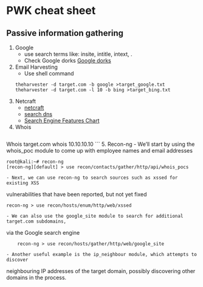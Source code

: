 # PWK cheat sheet

## Passive information gathering
1. Google
	- use search terms like: insite, intitle, intext, .    
	- Check Google dorks [Google dorks](https://www.exploit-db.com/google-hacking-database/)
2. Email Harvesting
	- Use shell command
	```
	theharvester -d target.com -b google >target_google.txt
	theharvester -d target.com -l 10 -b bing >target_bing.txt
	```
3. Netcraft
	- [netcraft](http://www.netcraft.com/)
	- [search dns](http://searchdns.netcraft.com/)
	- [Search Engine Features Chart](http://www.searchengineshowdown.com/features/)
4. Whois
	```
Whois target.com
whois 10.10.10.10
	```
5. Recon-ng
	- We’ll start by using the whois_poc module to come up with employee names and email addresses
```
root@kali:~# recon‐ng
[recon‐ng][default] > use recon/contacts/gather/http/api/whois_pocs
```
	- Next, we can use recon‑ng to search sources such as xssed for existing XSS
vulnerabilities that have been reported, but not yet fixed
```
recon‐ng > use recon/hosts/enum/http/web/xssed
```
	- We can also use the google_site module to search for additional target.com subdomains,
via the Google search engine
```
	recon­‐ng > use recon/hosts/gather/http/web/google_site
```
	- Another useful example is the ip_neighbour module, which attempts to discover
neighbouring IP addresses of the target domain, possibly discovering other domains in
the process.
```

```
